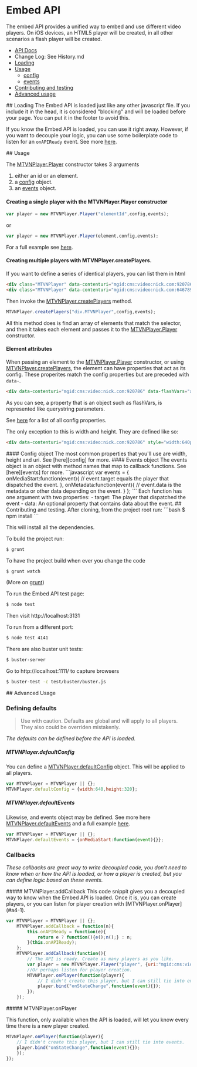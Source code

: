 # Embed API

The embed API provides a unified way to embed and use different video players. On iOS devices, an HTML5 player will be created, in all other scenarios a flash player will be created.

- [API Docs][docs]
- Change Log: See History.md
- [Loading](#a1)
- [Usage](#a2)
    - [config](#b1)
	- [events](#b2)
- [Contributing and testing](#a3)
- [Advanced usage](#a4)

<a name="a1"/>
## Loading
The Embed API is loaded just like any other javascript file. If you include it in the head, it is considered "blocking" and will be loaded before your page. You can put it in the footer to avoid this. 

If you know the Embed API is loaded, you can use it right away. However, if you want to decouple your logic, you can use some boilerplate code to listen for an `onAPIReady` event. 
See more [here](#a4-1).


<a name="a2"/>
## Usage

The [MTVNPlayer.Player][constructor] constructor takes 3 arguments

1. either an id or an element.
2. a [config][config] object. 
3. an [events][events] object.

#### Creating a single player with the MTVNPlayer.Player constructor
```javascript
var player = new MTVNPlayer.Player("elementId",config,events);
```

or
```javascript
var player = new MTVNPlayer.Player(element,config,events);
```
    
For a full example see [here][example1].

#### Creating multiple players with MTVNPlayer.createPlayers.
If you want to define a series of identical players, you can list them in html
```html
<div class="MTVNPlayer" data-contenturi="mgid:cms:video:nick.com:920786"></div>
<div class="MTVNPlayer" data-contenturi="mgid:cms:video:nick.com:646789"></div>
```

Then invoke the [MTVNPlayer.createPlayers][createPlayers] method.  

```javascript
MTVNPlayer.createPlayers("div.MTVNPlayer",config,events);
```

All this method does is find an array of elements that match the selector, and then it takes each element and passes it to the [MTVNPlayer.Player][constructor] constructor.

#### Element attributes
When passing an element to the [MTVNPlayer.Player][constructor] constructor, or using [MTVNPlayer.createPlayers][createPlayers], the element can have properties that act as its config. These properites match the config properties but are preceded with `data-`.

```html
<div data-contenturi="mgid:cms:video:nick.com:920786" data-flashVars="autoPlay=true&sid=12345"></div>
```

As you can see, a property that is an object such as flashVars, is represented like querystring parameters.

See [here][config] for a list of all config properties.

The only exception to this is width and height. They are defined like so:

```html
<div data-contenturi="mgid:cms:video:nick.com:920786" style="width:640px;height:320px"></div>
```

<a name="b1"/>
#### Config object
The most common properties that you'll use are width, height and uri. See [here][config] for more.

<a name="b2"/>
#### Events object
The events object is an object with method names that map to callback functions. See [here][events] for more.
```javascript
var events = {
    onMediaStart:function(event){
      // event.target equals the player that dispatched the event.
    },
    onMetadata:function(event){
        // event.data is the metadata or other data depending on the event.
    }
};
```
Each function has one argument with two properties:
- target: The player that dispatched the event
- data: An optional property that contains data about the event.


<a name="a3"/>
## Contributing and testing.
After cloning, from the project root run:
```bash
$ npm install
```

This will install all the dependencies.

To build the project run: 
```bash
$ grunt
```
To have the project build when ever you change the code 
```javascript
$ grunt watch
```
(More on [grunt](https://github.com/cowboy/grunt))

To run the Embed API test page:
```bash
$ node test
```

Then visit http://localhost:3131

To run from a different port: 
```bash
$ node test 4141
```

There are also buster unit tests:
```bash
$ buster-server
```
Go to http://localhost:1111/ to capture browsers
```bash
$ buster-test -c test/buster/buster.js
```

<a name="a4"/>
## Advanced Usage

### Defining defaults

> Use with caution. Defaults are global and will apply to all players. They also could be overriden mistakenly.

*The defaults can be defined before the API is loaded.*

##### MTVNPlayer.defaultConfig
You can define a [MTVNPlayer.defaultConfig][defaultConfig] object. This will be applied to all players.
```javascript
var MTVNPlayer = MTVNPlayer || {};
MTVNPlayer.defaultConfig = {width:640,height:320};
```

##### MTVNPlayer.defaultEvents
Likewise, and events object may be defined. See more here [MTVNPlayer.defaultEvents][defaultEvents] and a full example [here][example2].
```javascript
var MTVNPlayer = MTVNPlayer || {};
MTVNPlayer.defaultEvents = {onMediaStart:function(event){}};
```
### Callbacks

*These callbacks are great way to write decoupled code, you don't need to know when or how the API is loaded, 
or how a player is created, but you can define logic based on these events.*

<a name="a4-1"/>
##### MTVNPlayer.addCallback
This code snippit gives you a decoupled way to know when the Embed API is loaded. Once it is, you can create players, or you can listen for player creation with [MTVNPlayer.onPlayer](#a4-1).

```javascript
var MTVNPlayer = MTVNPlayer || {};
    MTVNPlayer.addCallback = function(n){
        this.onAPIReady = function(e){
            return e ? function(){e();n();} : n;
        }(this.onAPIReady);
	};
    MTVNPlayer.addCallback(function(){
        // The API is ready. Create as many players as you like.
        var player = new MTVNPlayer.Player("player", {uri:"mgid:cms:video:nick.com:920786"});
        //Or perhaps listen for player creation.
        MTVNPlayer.onPlayer(function(player){
            // I didn't create this player, but I can still tie into events.
            player.bind("onStateChange",function(event){});
        });
    });
```
<a name="a4-1"/>
##### MTVNPlayer.onPlayer

This function, only available when the API is loaded, will let you know every time there is a new player created. 

```javascript
MTVNPlayer.onPlayer(function(player){
    // I didn't create this player, but I can still tie into events.
    player.bind("onStateChange",function(event){});
    });
});
```

[docs]: http://mtvn-player.github.com/embed-api/docs/
[config]: http://mtvn-player.github.com/embed-api/docs/#!/api/MTVNPlayer.Player-cfg-config
[events]: http://mtvn-player.github.com/embed-api/docs/#!/api/MTVNPlayer.Events
[defaultEvents]: http://mtvn-player.github.com/embed-api/docs/#!/api/MTVNPlayer-property-defaultEvents
[createPlayers]: http://mtvn-player.github.com/embed-api/docs/#!/api/MTVNPlayer-method-createPlayers
[defaultConfig]: http://mtvn-player.github.com/embed-api/docs/#!/api/MTVNPlayer-property-defaultConfig
[constructor]: http://mtvn-player.github.com/embed-api/docs/#!/api/MTVNPlayer.Player
[example1]: /mtvn-player/embed-api/blob/master/test/public/examples/with-constructor.html
[example2]: /mtvn-player/embed-api/blob/master/test/public/examples/default-events.html
